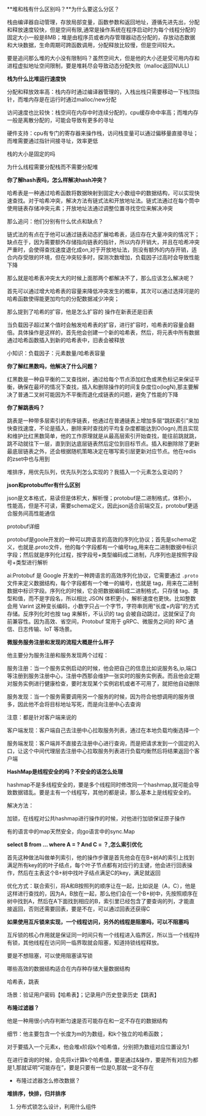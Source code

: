 **堆和栈有什么区别吗？**为什么要这么分区？

栈由编译器自动管理，存放局部变量，函数参数和返回地址，遵循先进先出，分配和释放速度较快，但是空间有限,通常是操作系统在程序启动时为每个线程分配的固定大小一般是8MB；堆是由程序员或者内存管理器动态分配的，存放动态数据和大块数据，生命周期可跨函数调用，分配释放比较慢，但是空间较大。

要是追问那么堆的大小没有限制吗？虽然空间大，但是他的大小还是受可用内存和进程虚拟地址空间限制，要是堆耗尽会导致动态分配失败（malloc返回NULL)

**栈为什么比堆运行速度快**

分配和释放效率高：栈内存时通过编译器管理的，入栈出栈只需要移动一下栈顶指针，而堆内存是在运行时通过malloc/new分配 

访问速度也比较快：栈空间在内存中时连续分配的，cpu缓存命中率高；而堆内存一般是离散分配的，可能会导致有更多的寻址

硬件支持：cpu有专门的寄存器来操作栈，访问栈变量可以通过偏移量直接寻址；而堆需要通过指针间接寻址，效率更低

栈的大小是固定的吗

为什么线程需要分配栈而不需要分配堆

**你了解hash表吗，怎么样解决hash冲突？**

哈希表是一种通过哈希函数将数据映射到固定大小数组中的数据结构，可以实现快速查找。对于哈希冲突，解决方法有链式法和开放地址法。链式法通过在每个筒中使用链表存储冲突元素；开放地址法通过调整位置寻找空位来解决冲突

那么追问：他们分别有什么优点和缺点？

链式法的有点在于他可以通过链表动态扩展哈希表，适应存在大量冲突的情况下；缺点在于，因为需要额外存储指向链表的指针，所以内存开销大，并且在哈希冲突严重时，会使得查找速度退化成on,对于开放地址法，则没有额外的内存开销，适合内存受限的环境，但在冲突较多时，探测次数增加，负载因子过高时会导致性能下降

那么就是哈希表冲突太大的时候上面那两个都解决不了，那么应该怎么解决呢？

首先可以通过增大哈希表的容量来降低冲突发生的概率，其次可以通过选择河是的哈希函数使得能更加均匀的分配数据减少冲突；

那么提到了哈希的扩容，他是怎么扩容的 操作在新表还是旧表

当负载因子超过某个值时会触发哈希表的扩容，进行扩容时，哈希表的容量会翻倍。具体操作是这样的，首先他会创建一个新的哈希表，然后，将元表中所有数据通过哈希函数插入到新的哈希表中，旧表会被释放

小知识：负载因子：元素数量/哈希表容量

**你了解红黑数吗，他解决了什么问题？**

红黑数是一种自平衡的二叉查找树，通过给每个节点添加红色或黑色标记来保证平衡，确保在最坏的情况下查找，插入和删除操作的时间复杂度位o(logN),那主要解决了普通二叉树可能因为不平衡而退化成链表的问题，避免了性能的下降

**你了解跳表吗？**

跳表是一种带多层索引的有序链表，他通过在普通链表上增加多层“跳跃索引”来加快查找速度，不论是插入，删除来时查找的平均复杂度都能达到O(logn),而且实现和维护比红黑数简单，他的工作原理就是从最高层索引开始查找，能往前跳就跳，跳不动就往下一层，直到到达底层链表然后定位到目标节点。插入和删除除了更新最底层链表之外，还会根据随机策略决定在哪写索引层更新对应节点。他在redis的zset中也与用到

堆排序，用优先队列，优先队列怎么实现的？我插入一个元素怎么变动的？

**json和protobuffer有什么区别**

json是文本格式，易读但是体积大，解析慢；protobuf是二进制格式，体积小，性能高，但是不可读，需要schema定义，因此json适合前端交互，protobuf更适合服务间高性能通信

protobuf详细

protobuf是goole开发的一种可以跨语言的高效的序列化协议；首先是schema定义，也就是.proto文件，他的每个字段都有一个编号tag,用来在二进制数据中标识字段；然后就是序列化过程，按字段号+类型编码成二进制，凡序列也是按照字段号+类型进行解析

ai:Protobuf 是 Google 开发的一种跨语言的高效序列化协议，它需要通过 `.proto` 文件来定义数据结构，每个字段都有一个唯一的编号，也就是 tag，用来在二进制数据中标识字段。序列化的时候，它会把数据编码成二进制格式，只存储 tag、类型和值，而不是字段名，所以相比 JSON 体积更小，解析速度也更快。比如整数会用 Varint 这种变长编码，小数字只占一个字节，字符串则用“长度+内容”的方式存储。反序列化时也按 tag 来解析，不认识的 tag 会被自动跳过，这就保证了向前兼容性。因为高效、省空间，Protobuf 常用于 gRPC、微服务之间的 RPC 通信、日志传输、IoT 等场景。

**微服务服务注册和发现的流程大概是什么样子**

他主要分为服务注册和服务发现两个过程：

服务注册：当一个服务实例启动的时候，他会把自己的信息比如说服务名,ip,端口等注册到服务注册中心，注册中西那会维护一张实时的服务实例表。而且他会定期对服务实例进行健康检查，要时发现某个实例宕机或者不可用了，就把他自动删除

服务发现：当一个服务需要调用另一个服务的时候，因为符合他想调用的服务很多，因此他不会将目标地址写死，而是向注册中心去查询

注意：都是针对客户端来说的

客户端发现：客户端自己去注册中心拉取服务列表，通过在本地负载均衡选择一个

服务端发现：客户端并不直接去注册中心进行查询，而是把请求发到一个固定的入口，让这个中间代理层去注册中心拉取服务列表进行负载均衡然后将结果返回个客户端

**HashMap是线程安全的吗？不安全的话怎么处理**

hashmap不是多线程安全的，要是多个线程同时修改同一个hashmap,就可能会导致数据错乱。要是主有一个线程写，其他的都是读，那么基本上是线程安全的。

解决方法：

加锁，在线程对公共hashmap进行操作的时候，对他进行加锁保证原子操作

有的语言中的map天然安全，向go语言中的sync.Map

**select B from ... where A = ? And C = ？,怎么索引优化**

首先这种做法叫做单列索引，他的操作步骤是首先他会在在B+树A的索引上找到满足所有key的的叶子结点，每个叶子节点都有对应行的主键，他会进行回表操作，然后在主表这个B+树中找叶子结点满足C的key，满足就返回

优化方式：联合索引，将A和B按照列的顺序让在一起，比如说是（A，C），他是这样进行查找的，因为A，B放在一起，那么他们会在一个B+树中，先按照顺序在树中找到A，然后在A下面找到相应的B，索引里已经包含了要查询的列，才能直接返回，否则还需要回表，要是不在，可以通过回表还获得C

**如果使用互斥锁来实现，一个线程访问，另外的线程是阻塞吗，可以不阻塞吗**

互斥锁的核心作用就是保证同一时间只有一个线程进入临界区，所以当一个线程持有锁，其他线程在访问同一临界取就会阻塞，知道持锁线程释放。

要是不想阻塞，可以使用阻塞读写锁

哪些高效的数据结构适合在内存种存储大量数据结构

哈希表，跳表

场景：验证用户密码【哈希表】；记录用户历史登录历史【跳表】

**布隆过滤器？**

他是一种用很小内存判断匀速是否可能存在和一定不存在的数据结构

细节：他主要包含一个长度为m的为数组，和k个独立的哈希函数；

对于要插入一个元素x，他会堆x阶段k个哈希值，分别把为数组对应位置设为1

在进行查询的时候，会先将x计算k个哈希值，要是通过&操作，要是所有对应为都是1,那就证明“可能存在”，要是只要有一位是0,那就一定不存在

- 布隆过滤器怎么修改数据？

**堆排序，快排，归并排序**





















1. 分布式锁怎么设计，利用什么组件

